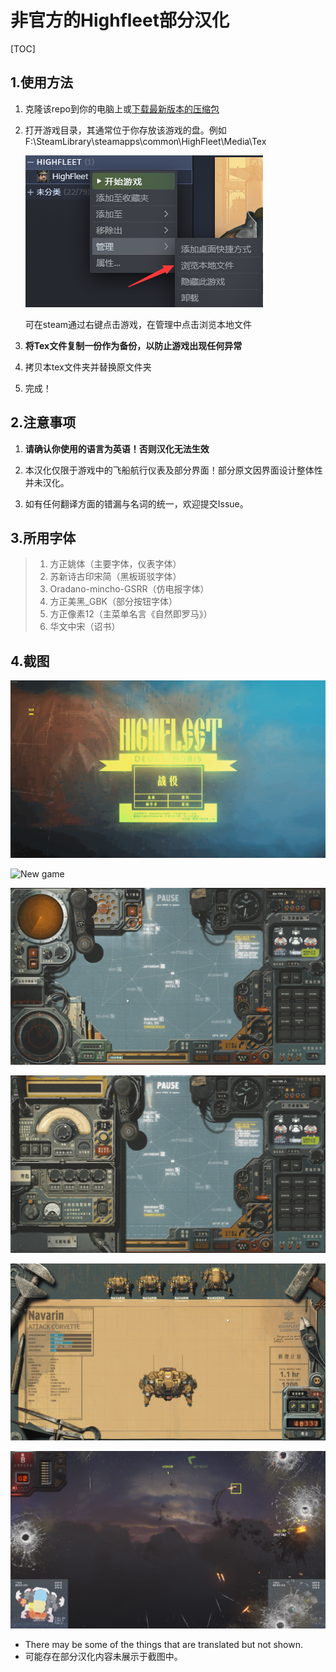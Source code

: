 

# 非官方的Highfleet部分汉化



[TOC]




## 1.使用方法
1. 克隆该repo到你的电脑上或[下载最新版本的压缩包](https://github.com/Xchiliarch/Highfleet-Chinese-localization/releases/download/v1.1/Tex.zip)

2. 打开游戏目录，其通常位于你存放该游戏的盘。例如
   F:\SteamLibrary\steamapps\common\HighFleet\Media\Tex

   ![File](https://github.com/Xchiliarch/Highfleet-Chinese-localization/blob/master/Screenshots/5.png)
   
   可在steam通过右键点击游戏，在管理中点击浏览本地文件
   
3. **将Tex文件复制一份作为备份，以防止游戏出现任何异常**

4. 拷贝本tex文件夹并替换原文件夹

5. 完成！ 

## 2.注意事项
1. **请确认你使用的语言为英语！否则汉化无法生效**

2. 本汉化仅限于游戏中的飞船航行仪表及部分界面！部分原文因界面设计整体性并未汉化。

3. 如有任何翻译方面的错漏与名词的统一，欢迎提交Issue。



## 3.所用字体
   > 1. 方正姚体（主要字体，仪表字体）
   > 2. 苏新诗古印宋简（黑板斑驳字体）
   > 3. Oradano-mincho-GSRR（仿电报字体）
   > 4. 方正美黑_GBK（部分按钮字体）
   > 5. 方正像素12（主菜单名言《自然即罗马》）
   > 6. 华文中宋（诏书）

## 4.截图

![Main menu](https://github.com/Xchiliarch/Highfleet-Chinese-localization/blob/master/Screenshots/6.png)

![New game](https://github.com/Xchiliarch/Highfleet-Chinese-localization/blob/master/Screenshots/7.png)

![map](https://github.com/Xchiliarch/Highfleet-Chinese-localization/blob/master/Screenshots/1.png)

![radio](https://github.com/Xchiliarch/Highfleet-Chinese-localization/blob/master/Screenshots/2.png)

![repair](https://github.com/Xchiliarch/Highfleet-Chinese-localization/blob/master/Screenshots/3.png)

![fight](https://github.com/Xchiliarch/Highfleet-Chinese-localization/blob/master/Screenshots/4.png)

- There may be some of the things that are translated but not shown.
- 可能存在部分汉化内容未展示于截图中。



